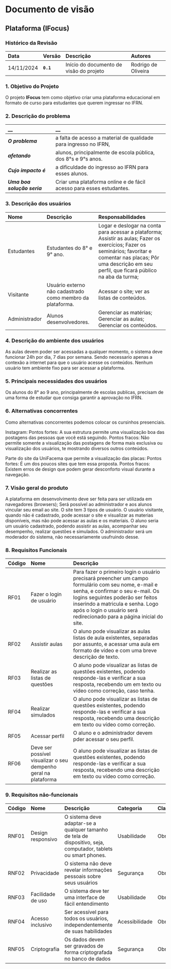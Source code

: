 # Documento de visão

## Plataforma (IFocus)

### Histórico da Revisão 

|  Data  | Versão | Descrição | Autores |
|:-------|:-------|:----------|:------|
| 14/11/2024 |  **`0.1`** | Início do documento de visão do projeto  | Rodrigo de Oliveira |


### 1. Objetivo do Projeto 

O projeto __IFocus__ tem como objetivo criar uma plataforma educacional em formato de curso para estudantes que querem ingressar no IFRN.
 

### 2. Descrição do problema 

|         __        | __   |
|:------------------|:-----|
| **_O problema_**    | a falta de acesso a material de qualidade para ingresso no IFRN, |
| **_afetando_**      | alunos, principalmente de escola pública, dos 8°s e 9°s anos. |
| **_Cujo impacto é_**| a dificuldade do ingresso ao IFRN para esses alunos.|
| **_Uma boa solução seria_** | Criar uma plataforma online e de fácil acesso para esses estudantes. |


### 3. Descrição dos usuários

| Nome | Descrição | Responsabilidades |
|:---  |:--- |:--- |
| Estudantes  | Estudantes do 8° e 9° ano. | Logar e deslogar na conta para acessar a plataforma; Assistir as aulas; Fazer os exercícios; Fazer os seminários; favoritar e comentar nas placas; Pôr uma descrição em seu perfil, que ficará público na aba da turma;|
| Visitante  | Usuário externo não cadastrado como membro da plataforma. | Acessar o site; ver as listas de conteúdos.|
| Administrador | Alunos desenvolvedores. | Gerenciar as matérias; Gerenciar as aulas; Gerenciar os conteúdos.|

### 4. Descrição do ambiente dos usuários

As aulas devem poder ser acessadas a qualquer momento, o sistema deve funcionar 24h por dia, 7 dias por semana. Sendo necessario apenas a contexão a internet para que o usuário acesse os conteúdos.
Nenhum usuário tem ambiente fixo para ser acessar a plataforma.

### 5. Principais necessidades dos usuários
Os alunos do 8° ao 9 ano, principalmente de escolas publicas, precisam de uma forma de estudar que consiga garantir a aprovação no IFRN.

### 6.	Alternativas concorrentes
Como alternativas concorrentes podemos colocar os cursinhos presenciais.

Instagram:
Pontos fortes: A sua estrutura permite uma visualização boa das postagens das pessoas que você está seguindo.
Pontos fracos: Não permite somente a visualização das postagens de forma mais exclusiva ou visualização dos usuários, te mostrando diversos outros conteúdos.

Parte do site da UniFacema que permite a visualização das placas:
Pontos fortes: É um dos poucos sites que tem essa proposta.
Pontos fracos: Existem erros de design que podem gerar desconforto visual durante a navegação.

### 7.	Visão geral do produto
A plataforma em desenvolvimento deve ser feita para ser utilizada em navegadores (browsers);
Será possível ao administrador e aos alunos vincular seu email ao site.
O site tem 3 tipos de usuário. O usuário visitante, quando não é cadastrado, pode acessar o site e visualizar as materias disponíveis, mas não pode acessar as aulas e os materiais. 
O aluno seria um usuário cadastrado, podendo assistir as aulas, acompanhar seu desempenho, realizar questões e simulados.
O administrador será um moderador do sistema, não necessariamente usufruindo desse.
 
### 8. Requisitos Funcionais

| Código | Nome | Descrição |
|:---  |:--- |:--- |
| RF01 | Fazer o login de usuário | Para fazer o primeiro login o usuário precisará preencher um campo formulário com seu nome, e-mail e senha, e confirmar o seu e-mail. Os logins seguintes poderão ser feitos inserindo a matricula e senha. Logo após o login o usuário será redirecionado para a página inicial do site. |
| RF02 | Assistir aulas | O aluno pode visualizar as aulas listas de aula existentes, separadas por assunto, e acessar uma aula em formato de vídeo e com uma breve descrição de texto. |
| RF03 | Realizar as listas de questões | O aluno pode visualizar as listas de questões existentes, podendo responde-las e verificar a sua resposta, recebendo um em texto ou vídeo como correção, caso tenha. |
| RF04 | Realizar simulados | O aluno pode visualizar as listas de questões existentes, podendo responde-las e verificar a sua resposta, recebendo uma descrição em texto ou vídeo como correção. |
| RF05 | Acessar perfil | O aluno e o administrador devem pder acessar o seu perfil. |
| RF06 | Deve ser possível visualizar o seu dempenho geral na plataforma | O aluno pode visualizar as listas de questões existentes, podendo responde-las e verificar a sua resposta, recebendo uma descrição em texto ou vídeo como correção. |

### 9. Requisitos não-funcionais

 Código | Nome | Descrição | Categoria | Classificação
|:---  |:--- |:--- |:--- |:--- |
| RNF01 | Design responsivo | O sistema deve adaptar-se a qualquer tamanho de tela de dispositivo, seja, computador, tablets ou smart phones. | Usabilidade | Obrigatório |
| RNF02 | Privacidade | O sistema não deve revelar informações pessoais sobre seus usuários | Segurança | Obrigatório |
| RNF03 | Facilidade de uso | O sistema deve ter uma interface de fácil entendimento | Usabilidade | Obrigatório |
| RNF04 | Acesso inclusivo | Ser acessível para todos os usuários, independentemente de suas habilidades | Acessibilidade | Obrigatório |
| RNF05 | Criptografia | Os dados devem ser gravados de forma criptografada no banco de dados | Segurança | Obrigatório |

